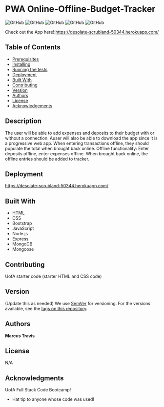  
# PWA Online-Offline-Budget-Tracker

![GitHub](https://img.shields.io/github/repo-size/MarcusTravis/Online-Offline-Budget-Tracker?style=plastic) ![GitHub](https://img.shields.io/github/last-commit/MarcusTravis/Online-Offline-Budget-Tracker?style=plastic) ![GitHub](https://img.shields.io/github/languages/top/MarcusTravis/Online-Offline-Budget-Tracker?style=plastic) ![GitHub](https://img.shields.io/github/license/MarcusTravis/Online-Offline-Budget-Tracker?style=plastic) ![GitHub](https://img.shields.io/github/followers/MarcusTravis?style=social)

Check out the App here!:https://desolate-scrubland-50344.herokuapp.com/
## Table of Contents

* [Prerequisites](#prerequisites)
* [Installing](#Installing)
* [Running the tests](#running-the-tests)
* [Deployment](#deployment)
* [Built With](#built-with)
* [Contributing](#contributing)
* [Version](#version)
* [Authors](#authors)
* [License](#license)
* [Acknowledgements](#acknowledgements)

## Description

The user will be able to add expenses and deposits to their budget with or without a connection. Auser will also be able to download the app since it is a progressive web app. When entering transactions offline, they should populate the total when brought back online. Offline functionality: Enter deposits offline, enter expenses offline. When brought back  online, the offline entries should be added to tracker.

## Deployment

https://desolate-scrubland-50344.herokuapp.com/

## Built With

* HTML
* CSS
* Bootstrap
* JavaScript
* Node.js
* Express
* MongoDB
* Mongoose

## Contributing

UofA starter code (starter HTML and CSS code)

## Version
(Update this as needed)
We use [SemVer](http://semver.org/) for versioning. For the versions available, see the [tags on this repository](https://github.com/your/project/tags). 

## Authors

**Marcus Travis**

## License

N/A

## Acknowledgments

UofA Full Stack Code Bootcamp!
* Hat tip to anyone whose code was used!
